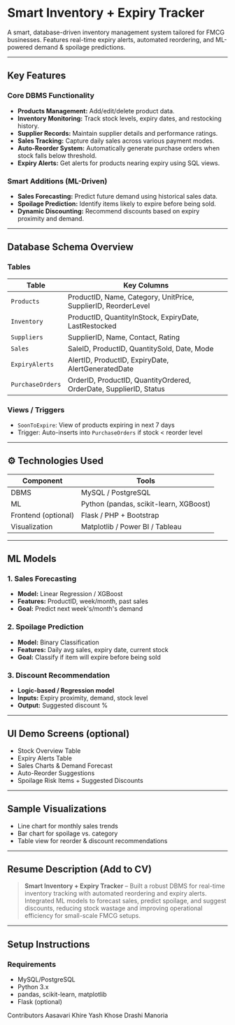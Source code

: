# Smart Inventory + Expiry Tracker

A smart, database-driven inventory management system tailored for FMCG businesses. Features real-time expiry alerts, automated reordering, and ML-powered demand & spoilage predictions.

---

## Key Features

### Core DBMS Functionality
- **Products Management:** Add/edit/delete product data.
- **Inventory Monitoring:** Track stock levels, expiry dates, and restocking history.
- **Supplier Records:** Maintain supplier details and performance ratings.
- **Sales Tracking:** Capture daily sales across various payment modes.
- **Auto-Reorder System:** Automatically generate purchase orders when stock falls below threshold.
- **Expiry Alerts:** Get alerts for products nearing expiry using SQL views.

### Smart Additions (ML-Driven)
- **Sales Forecasting:** Predict future demand using historical sales data.
- **Spoilage Prediction:** Identify items likely to expire before being sold.
- **Dynamic Discounting:** Recommend discounts based on expiry proximity and demand.

---

## Database Schema Overview

### Tables
| Table | Key Columns |
|-------|-------------|
| `Products` | ProductID, Name, Category, UnitPrice, SupplierID, ReorderLevel |
| `Inventory` | ProductID, QuantityInStock, ExpiryDate, LastRestocked |
| `Suppliers` | SupplierID, Name, Contact, Rating |
| `Sales` | SaleID, ProductID, QuantitySold, Date, Mode |
| `ExpiryAlerts` | AlertID, ProductID, ExpiryDate, AlertGeneratedDate |
| `PurchaseOrders` | OrderID, ProductID, QuantityOrdered, OrderDate, SupplierID, Status |

### Views / Triggers
- `SoonToExpire`: View of products expiring in next 7 days
- Trigger: Auto-inserts into `PurchaseOrders` if stock < reorder level

---

## ⚙️ Technologies Used

| Component | Tools |
|----------|--------|
| DBMS     | MySQL / PostgreSQL |
| ML       | Python (pandas, scikit-learn, XGBoost) |
| Frontend (optional) | Flask / PHP + Bootstrap |
| Visualization | Matplotlib / Power BI / Tableau |

---

## ML Models

### 1. Sales Forecasting
- **Model:** Linear Regression / XGBoost
- **Features:** ProductID, week/month, past sales
- **Goal:** Predict next week's/month's demand

### 2. Spoilage Prediction
- **Model:** Binary Classification
- **Features:** Daily avg sales, expiry date, current stock
- **Goal:** Classify if item will expire before being sold

### 3. Discount Recommendation
- **Logic-based / Regression model**
- **Inputs:** Expiry proximity, demand, stock level
- **Output:** Suggested discount %

---

## UI Demo Screens (optional)

- Stock Overview Table
- Expiry Alerts Table
- Sales Charts & Demand Forecast
- Auto-Reorder Suggestions
- Spoilage Risk Items + Suggested Discounts

---

## Sample Visualizations

-  Line chart for monthly sales trends
-  Bar chart for spoilage vs. category
-  Table view for reorder & discount recommendations

---

## Resume Description (Add to CV)

> **Smart Inventory + Expiry Tracker** – Built a robust DBMS for real-time inventory tracking with automated reordering and expiry alerts. Integrated ML models to forecast sales, predict spoilage, and suggest discounts, reducing stock wastage and improving operational efficiency for small-scale FMCG setups.

---

## Setup Instructions

### Requirements
- MySQL/PostgreSQL
- Python 3.x
- pandas, scikit-learn, matplotlib
- Flask (optional)

Contributors
Aasavari Khire
Yash Khose
Drashi Manoria
